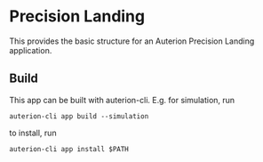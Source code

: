 # Precision Landing

This provides the basic structure for an Auterion Precision Landing application.  

## Build

This app can be built with auterion-cli. E.g. for simulation, run

```
auterion-cli app build --simulation
```

to install, run

```
auterion-cli app install $PATH
```